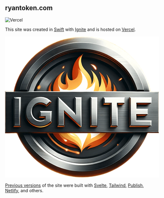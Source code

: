 ## ryantoken.com

![Vercel](https://vercelbadge.vercel.app/api/r-token/ryantoken.com-v4-ignite)

This site was created in [Swift](https://www.swift.org) with [Ignite](https://github.com/twostraws/Ignite) and is hosted on [Vercel](https://vercel.com).

![Ignite Logo](/Assets/images/ignite.png)

[Previous versions](https://github.com/r-token/ryantoken.com-v3-svelte) of the site were built with [Svelte](https://svelte.dev/), [Tailwind](https://tailwindcss.com), [Publish](https://github.com/johnsundell/publish), [Netlify](https://www.netlify.com), and others.
